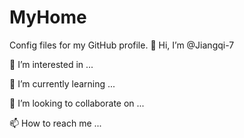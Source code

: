 # MyHome
Config files for my GitHub profile.
👋 Hi, I’m @Jiangqi-7

👀 I’m interested in ...

🌱 I’m currently learning ...

💞️ I’m looking to collaborate on ...

📫 How to reach me ...
